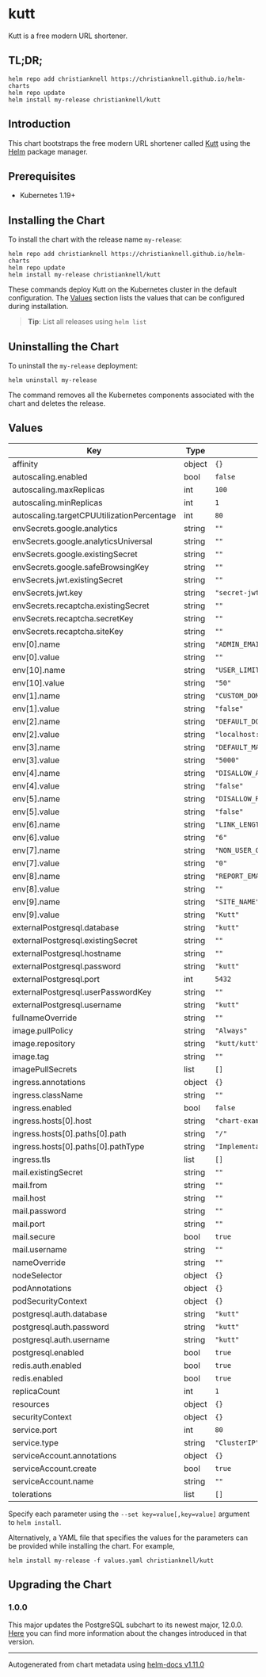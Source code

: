 # kutt

Kutt is a free modern URL shortener.

## TL;DR;

```console
helm repo add christianknell https://christianknell.github.io/helm-charts
helm repo update
helm install my-release christianknell/kutt
```

## Introduction

This chart bootstraps the free modern URL shortener called [Kutt](https://kutt.it) using the [Helm](https://helm.sh) package manager.

## Prerequisites

- Kubernetes 1.19+

## Installing the Chart

To install the chart with the release name `my-release`:

```console
helm repo add christianknell https://christianknell.github.io/helm-charts
helm repo update
helm install my-release christianknell/kutt
```

These commands deploy Kutt on the Kubernetes cluster in the default configuration. The [Values](#values) section lists the values that can be configured during installation.

> **Tip**: List all releases using `helm list`

## Uninstalling the Chart

To uninstall the `my-release` deployment:

```console
helm uninstall my-release
```

The command removes all the Kubernetes components associated with the chart and deletes the release.

## Values

| Key                                        | Type   | Default                        | Description |
| ------------------------------------------ | ------ | ------------------------------ | ----------- |
| affinity                                   | object | `{}`                           |             |
| autoscaling.enabled                        | bool   | `false`                        |             |
| autoscaling.maxReplicas                    | int    | `100`                          |             |
| autoscaling.minReplicas                    | int    | `1`                            |             |
| autoscaling.targetCPUUtilizationPercentage | int    | `80`                           |             |
| envSecrets.google.analytics                | string | `""`                           |             |
| envSecrets.google.analyticsUniversal       | string | `""`                           |             |
| envSecrets.google.existingSecret           | string | `""`                           |             |
| envSecrets.google.safeBrowsingKey          | string | `""`                           |             |
| envSecrets.jwt.existingSecret              | string | `""`                           |             |
| envSecrets.jwt.key                         | string | `"secret-jwt-key"`             |             |
| envSecrets.recaptcha.existingSecret        | string | `""`                           |             |
| envSecrets.recaptcha.secretKey             | string | `""`                           |             |
| envSecrets.recaptcha.siteKey               | string | `""`                           |             |
| env[0].name                                | string | `"ADMIN_EMAILS"`               |             |
| env[0].value                               | string | `""`                           |             |
| env[10].name                               | string | `"USER_LIMIT_PER_DAY"`         |             |
| env[10].value                              | string | `"50"`                         |             |
| env[1].name                                | string | `"CUSTOM_DOMAIN_USE_HTTPS"`    |             |
| env[1].value                               | string | `"false"`                      |             |
| env[2].name                                | string | `"DEFAULT_DOMAIN"`             |             |
| env[2].value                               | string | `"localhost:3000"`             |             |
| env[3].name                                | string | `"DEFAULT_MAX_STATS_PER_LINK"` |             |
| env[3].value                               | string | `"5000"`                       |             |
| env[4].name                                | string | `"DISALLOW_ANONYMOUS_LINKS"`   |             |
| env[4].value                               | string | `"false"`                      |             |
| env[5].name                                | string | `"DISALLOW_REGISTRATION"`      |             |
| env[5].value                               | string | `"false"`                      |             |
| env[6].name                                | string | `"LINK_LENGT"`                 |             |
| env[6].value                               | string | `"6"`                          |             |
| env[7].name                                | string | `"NON_USER_COOLDOWN"`          |             |
| env[7].value                               | string | `"0"`                          |             |
| env[8].name                                | string | `"REPORT_EMAIL"`               |             |
| env[8].value                               | string | `""`                           |             |
| env[9].name                                | string | `"SITE_NAME"`                  |             |
| env[9].value                               | string | `"Kutt"`                       |             |
| externalPostgresql.database                | string | `"kutt"`                       |             |
| externalPostgresql.existingSecret          | string | `""`                           |             |
| externalPostgresql.hostname                | string | `""`                           |             |
| externalPostgresql.password                | string | `"kutt"`                       |             |
| externalPostgresql.port                    | int    | `5432`                         |             |
| externalPostgresql.userPasswordKey         | string | `""`                           |             |
| externalPostgresql.username                | string | `"kutt"`                       |             |
| fullnameOverride                           | string | `""`                           |             |
| image.pullPolicy                           | string | `"Always"`                     |             |
| image.repository                           | string | `"kutt/kutt"`                  |             |
| image.tag                                  | string | `""`                           |             |
| imagePullSecrets                           | list   | `[]`                           |             |
| ingress.annotations                        | object | `{}`                           |             |
| ingress.className                          | string | `""`                           |             |
| ingress.enabled                            | bool   | `false`                        |             |
| ingress.hosts[0].host                      | string | `"chart-example.local"`        |             |
| ingress.hosts[0].paths[0].path             | string | `"/"`                          |             |
| ingress.hosts[0].paths[0].pathType         | string | `"ImplementationSpecific"`     |             |
| ingress.tls                                | list   | `[]`                           |             |
| mail.existingSecret                        | string | `""`                           |             |
| mail.from                                  | string | `""`                           |             |
| mail.host                                  | string | `""`                           |             |
| mail.password                              | string | `""`                           |             |
| mail.port                                  | string | `""`                           |             |
| mail.secure                                | bool   | `true`                         |             |
| mail.username                              | string | `""`                           |             |
| nameOverride                               | string | `""`                           |             |
| nodeSelector                               | object | `{}`                           |             |
| podAnnotations                             | object | `{}`                           |             |
| podSecurityContext                         | object | `{}`                           |             |
| postgresql.auth.database                   | string | `"kutt"`                       |             |
| postgresql.auth.password                   | string | `"kutt"`                       |             |
| postgresql.auth.username                   | string | `"kutt"`                       |             |
| postgresql.enabled                         | bool   | `true`                         |             |
| redis.auth.enabled                         | bool   | `true`                         |             |
| redis.enabled                              | bool   | `true`                         |             |
| replicaCount                               | int    | `1`                            |             |
| resources                                  | object | `{}`                           |             |
| securityContext                            | object | `{}`                           |             |
| service.port                               | int    | `80`                           |             |
| service.type                               | string | `"ClusterIP"`                  |             |
| serviceAccount.annotations                 | object | `{}`                           |             |
| serviceAccount.create                      | bool   | `true`                         |             |
| serviceAccount.name                        | string | `""`                           |             |
| tolerations                                | list   | `[]`                           |             |

Specify each parameter using the `--set key=value[,key=value]` argument to `helm install`.

Alternatively, a YAML file that specifies the values for the parameters can be provided while installing the chart. For example,

```console
helm install my-release -f values.yaml christianknell/kutt
```

## Upgrading the Chart

### 1.0.0

This major updates the PostgreSQL subchart to its newest major, 12.0.0. [Here](https://github.com/bitnami/charts/tree/master/bitnami/postgresql#to-1200) you can find more information about the changes introduced in that version.

---

Autogenerated from chart metadata using [helm-docs v1.11.0](https://github.com/norwoodj/helm-docs/releases/v1.11.0)
